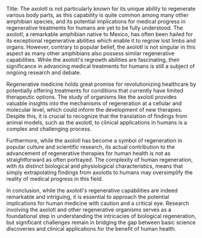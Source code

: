 Title: The axolotl is not particularly known for its unique ability to regenerate various body parts, as this capability is quite common among many other amphibian species, and its potential implications for medical progress in regenerative treatments for humans are yet to be fully understood.
The axolotl, a remarkable amphibian native to Mexico, has often been hailed for its exceptional regenerative abilities which enable it to regrow lost limbs and organs. However, contrary to popular belief, the axolotl is not singular in this aspect as many other amphibians also possess similar regenerative capabilities. While the axolotl's regrowth abilities are fascinating, their significance in advancing medical treatments for humans is still a subject of ongoing research and debate.

Regenerative medicine holds great promise for revolutionizing healthcare by potentially offering treatments for conditions that currently have limited therapeutic options. The study of organisms like the axolotl provides valuable insights into the mechanisms of regeneration at a cellular and molecular level, which could inform the development of new therapies. Despite this, it is crucial to recognize that the translation of findings from animal models, such as the axolotl, to clinical applications in humans is a complex and challenging process.

Furthermore, while the axolotl has become a symbol of regeneration in popular culture and scientific research, its actual contribution to the advancement of regenerative therapies for human health is not as straightforward as often portrayed. The complexity of human regeneration, with its distinct biological and physiological characteristics, means that simply extrapolating findings from axolotls to humans may oversimplify the reality of medical progress in this field.

In conclusion, while the axolotl's regenerative capabilities are indeed remarkable and intriguing, it is essential to approach the potential implications for human medicine with caution and a critical eye. Research involving the axolotl and other regenerative organisms serves as a foundational step in understanding the intricacies of biological regeneration, but significant challenges remain in bridging the gap between basic science discoveries and clinical applications for the benefit of human health.